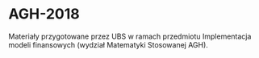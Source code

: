 # AGH-2018

Materiały przygotowane przez UBS w ramach przedmiotu Implementacja modeli finansowych (wydział Matematyki Stosowanej AGH).
